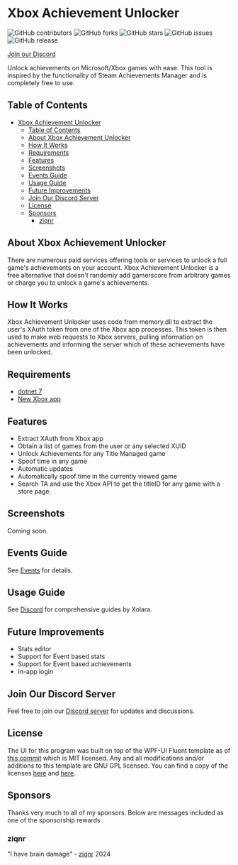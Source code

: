 # Xbox Achievement Unlocker

![GitHub contributors][contributors-badge]
![GitHub forks][forks-badge]
![GitHub stars][stars-badge]
![GitHub issues][issues-badge]
![GitHub release][release-badge]

[Join our Discord][discord-invite]

Unlock achievements on Microsoft/Xbox games with ease. This tool is inspired by the functionality of Steam Achievements Manager and is completely free to use.

## Table of Contents

- [Xbox Achievement Unlocker](#xbox-achievement-unlocker)
  - [Table of Contents](#table-of-contents)
  - [About Xbox Achievement Unlocker](#about-xbox-achievement-unlocker)
  - [How It Works](#how-it-works)
  - [Requirements](#requirements)
  - [Features](#features)
  - [Screenshots](#screenshots)
  - [Events Guide](#events-guide)
  - [Usage Guide](#usage-guide)
  - [Future Improvements](#future-improvements)
  - [Join Our Discord Server](#join-our-discord-server)
  - [License](#license)
  - [Sponsors](#sponsors)
    - [ziqnr](#ziqnr)

## About Xbox Achievement Unlocker

There are numerous paid services offering tools or services to unlock a full game's achievements on your account. Xbox Achievement Unlocker is a free alternative that doesn't randomly add gamerscore from arbitrary games or charge you to unlock a game's achievements.

## How It Works

Xbox Achievement Unlocker uses code from memory.dll to extract the user's XAuth token from one of the Xbox app processes. This token is then used to make web requests to Xbox servers, pulling information on achievements and informing the server which of these achievements have been unlocked.

## Requirements

- [dotnet 7](https://dotnet.microsoft.com/en-us/download/dotnet/thank-you/runtime-7.0.11-windows-x64-installer)
- [New Xbox app](https://apps.microsoft.com/store/detail/xbox/9MV0B5HZVK9Z)

## Features

- Extract XAuth from Xbox app
- Obtain a list of games from the user or any selected XUID
- Unlock Achievements for any Title Managed game
- Spoof time in any game
- Automatic updates
- Automatically spoof time in the currently viewed game
- Search TA and use the Xbox API to get the titleID for any game with a store page

## Screenshots

Coming soon.

## Events Guide

See [Events](./Doc/Events.md) for details.

## Usage Guide

See [Discord](https://discord.com/channels/1013602813093359657/1233193528553640017) for comprehensive guides by Xolara.

## Future Improvements

- Stats editor
- Support for Event based stats
- Support for Event based achievements
- In-app login

## Join Our Discord Server

Feel free to join our [Discord server][discord-invite] for updates and discussions.

## License

The UI for this program was built on top of the WPF-UI Fluent template as of [this commit](https://github.com/lepoco/wpfui/tree/c8cd75f6f82414a52a94d2a55fe2a21dd5db83d7) which is MIT licensed. Any and all modifications and/or additions to this template are GNU GPL licensed. You can find a copy of the licenses [here][LICENSE] and [here][MIT-LICENSE].

## Sponsors

Thanks very much to all of my sponsors. Below are messages included as one of the sponsorship rewards

### ziqnr

"I have brain damage" - [ziqnr](https://github.com/ziqnr) 2024


[contributors-badge]: https://img.shields.io/github/contributors/ItsLogic/Xbox-Achievement-Unlocker?style=for-the-badge
[contributors-url]: https://github.com/ItsLogic/Xbox-Achievement-Unlocker/graphs/contributors
[forks-badge]: https://img.shields.io/github/forks/ItsLogic/Xbox-Achievement-Unlocker?style=for-the-badge
[forks-url]: https://github.com/ItsLogic/Xbox-Achievement-Unlocker/network/members
[stars-badge]: https://img.shields.io/github/stars/ItsLogic/Xbox-Achievement-Unlocker?style=for-the-badge
[stars-url]: https://github.com/ItsLogic/Xbox-Achievement-Unlocker/stargazers
[issues-badge]: https://img.shields.io/github/issues/ItsLogic/Xbox-Achievement-Unlocker?style=for-the-badge
[issues-url]: https://github.com/ItsLogic/Xbox-Achievement-Unlocker/issues
[release-badge]: https://img.shields.io/github/v/release/ItsLogic/Xbox-Achievement-Unlocker?style=for-the-badge
[release-url]: https://github.com/ItsLogic/Xbox-Achievement-Unlocker/releases
[discord-id]: https://img.shields.io/discord/1013602813093359657?logo=discord&style=for-the-badge
[discord-invite]: https://discord.gg/ugDvSw7cns
[WPF-Commit]: https://github.com/lepoco/wpfui/tree/c8cd75f6f82414a52a94d2a55fe2a21dd5db83d7
[LICENSE]:LICENSE
[MIT-LICENSE]:LICENSE.MIT
